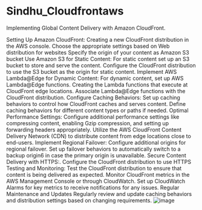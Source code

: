 # Sindhu_Cloudfrontaws
Implementing Global Content Delivery with Amazon CloudFront.

Setting Up Amazon CloudFront:
Creating a new CloudFront distribution in the AWS console.
Choose the appropriate settings based on Web distribution for websites
Specify the origin of your content as Amazon S3 bucket
Use Amazon S3 for Static Content:
For static content set up an S3 bucket to store and serve the content.
Configure the CloudFront distribution to use the S3 bucket as the origin for static content.
 Implement AWS Lambda@Edge for Dynamic Content:
For dynamic content, set up AWS Lambda@Edge functions.
Creating the Lambda functions that execute at CloudFront edge locations.
Associate Lambda@Edge functions with the CloudFront distribution.
Configure Caching Behaviors:
Set up caching behaviors to control how CloudFront caches and serves content.
Define caching behaviors for different content types or paths if needed.
Optimal Performance Settings:
Configure additional performance settings like compressing content, enabling Gzip compression, and setting up forwarding headers appropriately.
Utilize the AWS CloudFront Content Delivery Network (CDN) to distribute content from edge locations close to end-users.
Implement Regional Failover:
Configure additional origins for regional failover.
Set up failover behaviors to automatically switch to a backup origin6 in case the primary origin is unavailable.
 Secure Content Delivery with HTTPS:.
Configure the CloudFront distribution to use HTTPS
Testing and Monitoring:
Test the CloudFront distribution to ensure that content is being delivered as expected.
Monitor CloudFront metrics in the AWS Management Console or through CloudWatch.
Set up CloudWatch Alarms for key metrics to receive notifications for any issues. Regular Maintenance and Updates
Regularly review and update caching behaviors and distribution settings based on changing requirements.
![image](https://github.com/sindhu14072023/Sindhu_Cloudfrontaws/assets/153921370/33a425d3-e9b3-4ea1-9b85-7758a7c82fa4)





